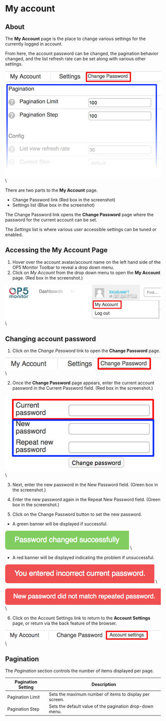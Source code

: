 # My account

## About

The **My Account** page is the place to change various settings for the currently logged in account.

From here, the account password can be changed, the pagination behavior changed, and the list refresh rate can be set along with various other settings.

![](images/16482337/23792990.png) \


There are two parts to the **My Account** page.

- Change Password link (Red box in the screenshot)
- Settings list (Blue box in the screenshot)

The Change Password link opens the **Change Password** page where the password for the current account can be set.

The *Settings* list is where various user accessible settings can be tuned or enabled.

## Accessing the My Account Page

1. Hover over the account avatar/account name on the left hand side of the OP5 Monitor Toolbar to reveal a drop down menu.
2. Click on *My Account* from the drop down menu to open the **My Account** page. (Red box in the screenshot.)

![](images/16482337/23792988.png) \


## Changing account password

1. Click on the *Change Password* link to open the **Change Password** page.

![](images/16482337/23792989.png) \


2. Once the **Change Password** page appears, enter the current account password in the Current Password field. (Red box in the screenshot.)

![](images/16482337/23792987.png) \


3. Next, enter the new password in the New Password field. (Green box in the screenshot.)

4. Enter the new password again in the Repeat New Password field. (Green box in the screenshot.)

5. Click on the Change Password button to set the new password.

- A green banner will be displayed if successful.

![](images/16482337/23792986.png) \


- A red banner will be displayed indicating the problem if unsuccessful.

![](images/16482337/23792984.png) \



![](images/16482337/23792985.png) \


6. Click on the Account Settings link to return to the **Account Settings** page, or return via the back feature of the browser.

![](images/16482337/23792983.png) \


## Pagination

The *Pagination* section controls the number of items displayed per page.

| **Pagination Setting** | **Description** |
|-----|-----|
| Pagination Limit | Sets the maximum number of items to display per screen. |
| Pagination Step | Sets the default value of the pagination drop-down menu. |
